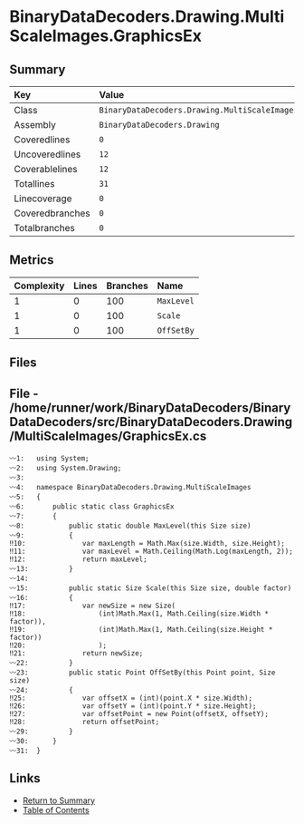 ﻿# BinaryDataDecoders.Drawing.MultiScaleImages.GraphicsEx

## Summary

| Key             | Value                                                    |
| :-------------- | :------------------------------------------------------- |
| Class           | `BinaryDataDecoders.Drawing.MultiScaleImages.GraphicsEx` |
| Assembly        | `BinaryDataDecoders.Drawing`                             |
| Coveredlines    | `0`                                                      |
| Uncoveredlines  | `12`                                                     |
| Coverablelines  | `12`                                                     |
| Totallines      | `31`                                                     |
| Linecoverage    | `0`                                                      |
| Coveredbranches | `0`                                                      |
| Totalbranches   | `0`                                                      |

## Metrics

| Complexity | Lines | Branches | Name       |
| :--------- | :---- | :------- | :--------- |
| 1          | 0     | 100      | `MaxLevel` |
| 1          | 0     | 100      | `Scale`    |
| 1          | 0     | 100      | `OffSetBy` |

## Files

## File - /home/runner/work/BinaryDataDecoders/BinaryDataDecoders/src/BinaryDataDecoders.Drawing/MultiScaleImages/GraphicsEx.cs

```CSharp
〰1:   using System;
〰2:   using System.Drawing;
〰3:   
〰4:   namespace BinaryDataDecoders.Drawing.MultiScaleImages
〰5:   {
〰6:       public static class GraphicsEx
〰7:       {
〰8:           public static double MaxLevel(this Size size)
〰9:           {
‼10:              var maxLength = Math.Max(size.Width, size.Height);
‼11:              var maxLevel = Math.Ceiling(Math.Log(maxLength, 2));
‼12:              return maxLevel;
〰13:          }
〰14:  
〰15:          public static Size Scale(this Size size, double factor)
〰16:          {
‼17:              var newSize = new Size(
‼18:                  (int)Math.Max(1, Math.Ceiling(size.Width * factor)),
‼19:                  (int)Math.Max(1, Math.Ceiling(size.Height * factor))
‼20:                  );
‼21:              return newSize;
〰22:          }
〰23:          public static Point OffSetBy(this Point point, Size size)
〰24:          {
‼25:              var offsetX = (int)(point.X * size.Width);
‼26:              var offsetY = (int)(point.Y * size.Height);
‼27:              var offsetPoint = new Point(offsetX, offsetY);
‼28:              return offsetPoint;
〰29:          }
〰30:      }
〰31:  }
```

## Links

* [Return to Summary](Summary.md)
* [Table of Contents](../TOC.md)

